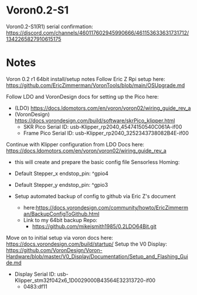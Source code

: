 # Voron0.2-S1
Voron0.2-S1(R1)
serial confirmation: https://discord.com/channels/460117602945990666/461153633631731712/1342265827910615175

# Notes
Voron 0.2 r1 64bit install/setup notes
Follow Eric Z Rpi setup here: https://github.com/EricZimmerman/VoronTools/blob/main/OSUpgrade.md

Follow LDO and VoronDesign docs for setting up the Pico here: 
- (LDO) https://docs.ldomotors.com/en/voron/voron02/wiring_guide_rev_a
- (VoronDesign) https://docs.vorondesign.com/build/software/skrPico_klipper.html
  - SKR Pico Serial ID: usb-Klipper_rp2040_45474150540C061A-if00
  - Frame Pico Serial ID: usb-Klipper_rp2040_3252343738082B4E-if00
  
Continue with Klipper configuration from LDO Docs here: https://docs.ldomotors.com/en/voron/voron02/wiring_guide_rev_a
- this will create and prepare the basic config file
Sensorless Homing:
- Default Stepper_x endstop_pin: ^gpio4
- Default Stepper_y endstop_pin: ^gpio3
  
- Setup automated backup of config to github via Eric Z's document
    - here:https://docs.vorondesign.com/community/howto/EricZimmerman/BackupConfigToGithub.html
    - Link to my 64bit backup Repo:
      - https://github.com/mikejsmith1985/0.2LDO64Bit.git

Move on to initial setup via voron docs here: https://docs.vorondesign.com/build/startup/
Setup the V0 Display: https://github.com/VoronDesign/Voron-Hardware/blob/master/V0_Display/Documentation/Setup_and_Flashing_Guide.md
- Display Serial ID: usb-Klipper_stm32f042x6_1D0029000B43564E32313720-if00
    -  0483:df11
